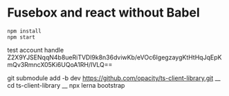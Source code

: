 # Fusebox and react without Babel


```
npm install
npm start
```

test account handle 
Z2X9YJSENqqN4b8ueRiTVDl9k8n36dviwKb/eVOc6IgegzaygKtHtHqJqEpKmQv3RmncX05Ki6UQoA1RH/IVLQ==

git submodule add -b dev https://github.com/opacity/ts-client-library.git __
cd ts-client-library __
npx lerna bootstrap